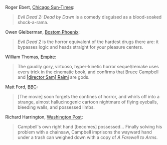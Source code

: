 <!-- Evil Dead 2 -->

Roger Ebert, [Chicago Sun-Times](https://www.rogerebert.com/reviews/evil-dead-2-dead-by-dawn-1987):

> *Evil Dead 2: Dead by Dawn* is a comedy disguised as a blood-soaked shock-a-rama.

Owen Gleiberman, [Bostom Phoenix](https://archive.org/details/sim_boston-phoenix_april-17-23-1987_16_16/page/n65/mode/2up):

> *Evil Dead 2* is the horror equivalent of the hardest drugs there are: it bypasses logic and heads straight for your pleasure centers.

William Thomas, [Empire](https://www.empireonline.com/movies/reviews/evil-dead-ii-review/):

> The gaudily gory, virtuoso, hyper-kinetic horror sequel/remake uses every trick in the cinematic book, and confirms that Bruce Campbell and [[director Sam] Raimi](/people/7623) are gods.

Matt Ford, [BBC](https://www.bbc.co.uk/films/2001/02/05/evil_dead_2_1987_review.shtml):

> [The movie] soon forgets the confines of horror, and whirls off into a strange, almost hallucinogenic cartoon nightmare of flying eyeballs, bleeding walls, and possessed limbs.

Richard Harrington, [Washington Post](https://www.washingtonpost.com/wp-srv/style/longterm/movies/videos/evildead2deadbydawnnrharrington_a0aa40.htm):

> Campbell's own right hand [becomes] possessed... Finally solving his problem with a chainsaw, Campbell imprisons the wayward hand under a trash can weighed down with a copy of *A Farewell to Arms*.